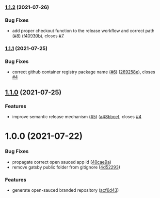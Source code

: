 ### [1.1.2](https://github.com/open-sauced/explore.opensauced.pizza/compare/v1.1.1...v1.1.2) (2021-07-26)


### Bug Fixes

* add proper checkout function to the release workflow and correct path ([#8](https://github.com/open-sauced/explore.opensauced.pizza/issues/8)) ([f40930b](https://github.com/open-sauced/explore.opensauced.pizza/commit/f40930baf995bb8e05f0d7923fd75f3d0e36e80c)), closes [#7](https://github.com/open-sauced/explore.opensauced.pizza/issues/7)

### [1.1.1](https://github.com/open-sauced/explore.opensauced.pizza/compare/v1.1.0...v1.1.1) (2021-07-25)


### Bug Fixes

* correct github container registry package name ([#6](https://github.com/open-sauced/explore.opensauced.pizza/issues/6)) ([269258e](https://github.com/open-sauced/explore.opensauced.pizza/commit/269258e6804f05b1dfa5f318f3d1cccf310ad4bf)), closes [#4](https://github.com/open-sauced/explore.opensauced.pizza/issues/4)

## [1.1.0](https://github.com/open-sauced/explore.opensauced.pizza/compare/v1.0.0...v1.1.0) (2021-07-25)


### Features

* improve semantic release mechanism ([#5](https://github.com/open-sauced/explore.opensauced.pizza/issues/5)) ([a48bbce](https://github.com/open-sauced/explore.opensauced.pizza/commit/a48bbceb803feae0f25386f3763c33d3773e284f)), closes [#4](https://github.com/open-sauced/explore.opensauced.pizza/issues/4)

# 1.0.0 (2021-07-22)


### Bug Fixes

* propagate correct open sauced app id ([40cae9a](https://github.com/open-sauced/explore.opensauced.pizza/commit/40cae9a084da68c17363d3fe53f323f5b774398c))
* remove gatsby public folder from gitignore ([4d52293](https://github.com/open-sauced/explore.opensauced.pizza/commit/4d52293734b89d9eafc50c44a3f0f38a9254331f))


### Features

* generate open-sauced branded repository ([acf6d43](https://github.com/open-sauced/explore.opensauced.pizza/commit/acf6d433d35f2553f8b2edf9a8ffe0a38a9e8979))
